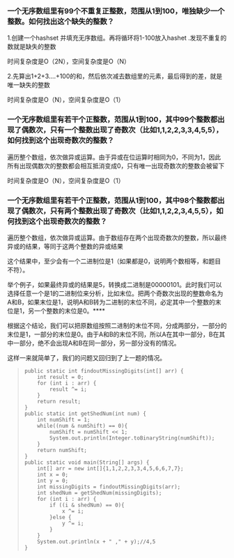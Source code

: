### 一个无序数组里有99个不重复正整数，范围从1到100，唯独缺少一个整数。如何找出这个缺失的整数？

1.创建一个hashset  并填充无序数组。再将循环将1-100放入hashet .发现不重复的数就是缺失的整数

时间复杂度是O（2N），空间复杂度是O（N）

2.先算出1+2+3….+100的和，然后依次减去数组里的元素，最后得到的差，就是唯一缺失的整数

时间复杂度是O（N），空间复杂度是O（1）

### 一个无序数组里有若干个正整数，范围从1到100，其中99个整数都出现了偶数次，只有一个整数出现了奇数次（比如1,1,2,2,3,3,4,5,5），如何找到这个出现奇数次的整数？

遍历整个数组，依次做异或运算。由于异或在位运算时相同为0，不同为1，因此所有出现偶数次的整数都会相互抵消变成0，只有唯一出现奇数次的整数会被留下

时间复杂度是O（N），空间复杂度是O（1）

### 一个无序数组里有若干个正整数，范围从1到100，其中98个整数都出现了偶数次，只有两个整数出现了奇数次（比如1,1,2,2,3,4,5,5），如何找到这个出现奇数次的整数？

遍历整个数组，依次做异或运算。由于数组存在两个出现奇数次的整数，所以最终异或的结果，等同于这两个整数的异或结果

这个结果中，至少会有一个二进制位是1（如果都是0，说明两个数相等，和题目不符）。

举个例子，如果最终异或的结果是5，转换成二进制是00000101。此时我们可以选择任意一个是1的二进制位来分析，比如末位。把两个奇数次出现的整数命名为A和B，如果末位是1，说明A和B转为二进制的末位不同，必定其中一个整数的末位是1，另一个整数的末位是0。****

根据这个结论，我们可以把原数组按照二进制的末位不同，分成两部分，一部分的末位是1，一部分的末位是0。由于A和B的末位不同，所以A在其中一部分，B在其中一部分，绝不会出现A和B在同一部分，另一部分没有的情况。

这样一来就简单了，我们的问题又回归到了上一题的情况。

> ```
> public static int findoutMissingDigits(int[] arr) {
>     int result = 0;
>     for (int i : arr) {
>         result ^= i;
>     }
>     return result;
> }
> public static int getShedNum(int num) {
>     int numShift = 1;
>     while((num & numShift) == 0){
>         numShift = numShift << 1;
>         System.out.println(Integer.toBinaryString(numShift));
>     }
>     return numShift;
> }
> public static void main(String[] args) {
>     int[] arr = new int[]{1,1,2,2,3,3,4,5,6,6,7,7};
>     int x = 0;
>     int y = 0;
>     int missingDigits = findoutMissingDigits(arr);
>     int shedNum = getShedNum(missingDigits);
>     for (int i : arr) {
>         if ((i & shedNum) == 0){
>             x ^= i;
>         }else {
>             y ^= i;
>         }
>     }
>     System.out.println(x + " ," + y);//4,5
> }
> ```